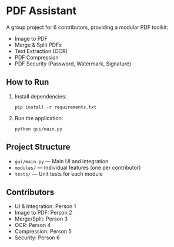 # PDF Assistant

A group project for 6 contributors, providing a modular PDF toolkit:

- Image to PDF
- Merge & Split PDFs
- Text Extraction (OCR)
- PDF Compression
- PDF Security (Password, Watermark, Signature)

## How to Run

1. Install dependencies:

    ```
    pip install -r requirements.txt
    ```

2. Run the application:

    ```
    python gui/main.py
    ```

## Project Structure

- `gui/main.py` — Main UI and integration
- `modules/` — Individual features (one per contributor)
- `tests/` — Unit tests for each module

## Contributors

- UI & Integration: Person 1
- Image to PDF: Person 2
- Merge/Split: Person 3
- OCR: Person 4
- Compression: Person 5
- Security: Person 6